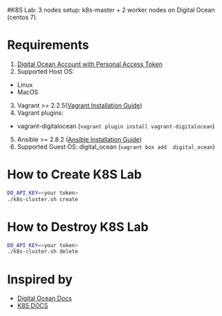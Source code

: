 #K8S Lab: 3 nodes setup: k8s-master + 2 worker nodes on Digital Ocean (centos 7).

# Requirements

1. [Digital Ocean Account with Personal Access Token](https://www.digitalocean.com/docs/api/create-personal-access-token/)
2. Supported Host OS:
  - Linux
  - MacOS

3. Vagrant >= 2.2.5([Vagrant Installation Guide](https://www.vagrantup.com/docs/installation/))
4. Vagrant plugins:
  - vagrant-digitalocean (``` vagrant plugin install vagrant-digitalocean ```)
5. Ansible >= 2.8.2 ([Ansible Installation Guide](https://docs.ansible.com/ansible/latest/installation_guide/intro_installation.html))
6. Supported Guest OS: digital_ocean (``` vagrant box add  digital_ocean ```)

# How to Create K8S Lab

```bash
DO_API_KEY=<your token>
./k8s-cluster.sh create
```

# How to Destroy K8S Lab

```bash
DO_API_KEY=<your token>
./k8s-cluster.sh delete
```

# Inspired by
- [Digital Ocean Docs](https://www.digitalocean.com/community/tutorials/how-to-create-a-kubernetes-cluster-using-kubeadm-on-debian-9)
- [K8S DOCS](https://kubernetes.io/blog/2019/03/15/kubernetes-setup-using-ansible-and-vagrant/)
